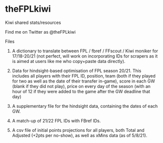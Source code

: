 # theFPLkiwi
Kiwi shared stats/resources

Find me on Twitter as @theFPLkiwi

Files

1. A dictionary to translate between FPL / fbref / FFscout / Kiwi moniker for 17/18-20/21 (not perfect, will work on incorporating IDs for scrapers as it is aimed at users like me who copy+paste data directly).

2. Data for hindsight-based optimisation of FPL season 20/21. This includes all players with their FPL ID, position, team (both if they played for two as well as the date of their transfer in-game), score in each GW (blank if they did not play), price on every day of the season (with an hour of 12 if they were added to the game after the GW deadline that day)

3. A supplementary file for the hindsight data, containing the dates of each GW.

4. A match-up of 21/22 FPL IDs with FBref IDs.

5. A csv file of initial points projections for all players, both Total and Adjusted (+2pts per no-show), as well as xMins data (as of 5/8/21).
